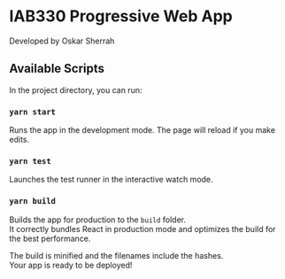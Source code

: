 # IAB330 Progressive Web App

Developed by Oskar Sherrah

## Available Scripts

In the project directory, you can run:

### `yarn start`

Runs the app in the development mode.
The page will reload if you make edits.

### `yarn test`

Launches the test runner in the interactive watch mode.

### `yarn build`

Builds the app for production to the `build` folder.\
It correctly bundles React in production mode and optimizes the build for the best performance.

The build is minified and the filenames include the hashes.\
Your app is ready to be deployed!